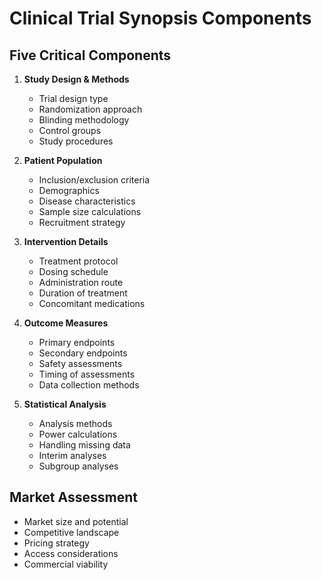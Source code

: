 # Clinical Trial Synopsis Components

## Five Critical Components

1. **Study Design & Methods**

   - Trial design type
   - Randomization approach
   - Blinding methodology
   - Control groups
   - Study procedures

2. **Patient Population**

   - Inclusion/exclusion criteria
   - Demographics
   - Disease characteristics
   - Sample size calculations
   - Recruitment strategy

3. **Intervention Details**

   - Treatment protocol
   - Dosing schedule
   - Administration route
   - Duration of treatment
   - Concomitant medications

4. **Outcome Measures**

   - Primary endpoints
   - Secondary endpoints
   - Safety assessments
   - Timing of assessments
   - Data collection methods

5. **Statistical Analysis**
   - Analysis methods
   - Power calculations
   - Handling missing data
   - Interim analyses
   - Subgroup analyses

## Market Assessment

- Market size and potential
- Competitive landscape
- Pricing strategy
- Access considerations
- Commercial viability
